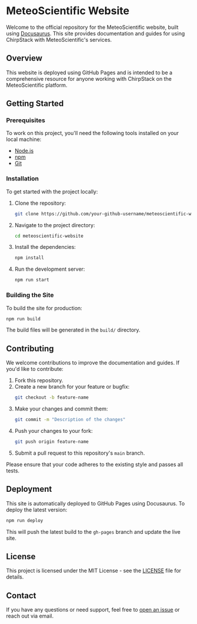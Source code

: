 # MeteoScientific Website

Welcome to the official repository for the MeteoScientific website, built using [Docusaurus](https://docusaurus.io/). This site provides documentation and guides for using ChirpStack with MeteoScientific's services.

## Overview

This website is deployed using GitHub Pages and is intended to be a comprehensive resource for anyone working with ChirpStack on the MeteoScientific platform.

## Getting Started

### Prerequisites

To work on this project, you'll need the following tools installed on your local machine:

- [Node.js](https://nodejs.org/)
- [npm](https://www.npmjs.com/)
- [Git](https://git-scm.com/)

### Installation

To get started with the project locally:

1. Clone the repository:
   ```bash
   git clone https://github.com/your-github-username/meteoscientific-website.git
   ```
2. Navigate to the project directory:
   ```bash
   cd meteoscientific-website
   ```
3. Install the dependencies:
   ```bash
   npm install
   ```
4. Run the development server:
   ```bash
   npm run start
   ```

### Building the Site

To build the site for production:

```bash
npm run build
```

The build files will be generated in the `build/` directory.

## Contributing

We welcome contributions to improve the documentation and guides. If you'd like to contribute:

1. Fork this repository.
2. Create a new branch for your feature or bugfix:
   ```bash
   git checkout -b feature-name
   ```
3. Make your changes and commit them:
   ```bash
   git commit -m "Description of the changes"
   ```
4. Push your changes to your fork:
   ```bash
   git push origin feature-name
   ```
5. Submit a pull request to this repository's `main` branch.

Please ensure that your code adheres to the existing style and passes all tests.

## Deployment

This site is automatically deployed to GitHub Pages using Docusaurus. To deploy the latest version:

```bash
npm run deploy
```

This will push the latest build to the `gh-pages` branch and update the live site.

## License

This project is licensed under the MIT License - see the [LICENSE](LICENSE) file for details.

## Contact

If you have any questions or need support, feel free to [open an issue](https://github.com/your-github-username/meteoscientific-website/issues) or reach out via email.

```


